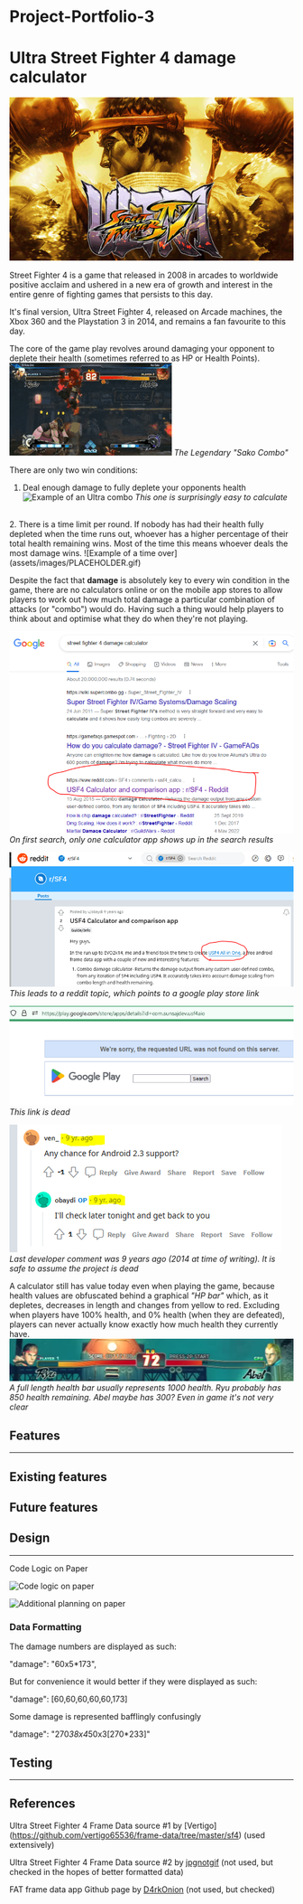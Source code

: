 # Project-Portfolio-3
 
# Ultra Street Fighter 4 damage calculator

![Banner image of game](/assets/images/Ultra_SF4_Banner.jpg)

Street Fighter 4 is a game that released in 2008 in arcades to worldwide positive acclaim and ushered in a new era of growth and interest in the entire genre of fighting games that persists to this day.

It's final version, Ultra Street Fighter 4, released on Arcade machines, the Xbox 360 and the Playstation 3 in 2014, and remains a fan favourite to this day.

The core of the game play revolves around damaging your opponent to deplete their health (sometimes referred to as HP or Health Points).
![Example of an Ultra combo](assets/images/combo_sako_gif.gif)
_The Legendary "Sako Combo"_


There are only two win conditions:
1. Deal enough damage to fully deplete your opponents health
![Example of an Ultra combo](assets/images/combo_guy_ultra_gif.gif)
_This one is surprisingly easy to calculate_
<br>
2. There is a time limit per round. If nobody has had their health fully depleted when the time runs out, whoever has a higher percentage of their total health remaining wins. Most of the time this means whoever deals the most damage wins.
![Example of a time over](assets/images/PLACEHOLDER.gif)






Despite the fact that **damage** is absolutely key to every win condition in the game, there are no calculators online or on the mobile app stores to allow players to work out how much total damage a particular combination of attacks (or "combo") would do. Having such a thing would help players to think about and optimise what they do when they're not playing.

![Research searching for an existing calculator 1](assets/images/research_searching_for_existing_calculator.png)
_On first search, only one calculator app shows up in the search results_

![Research searching for an existing calculator 2](assets/images/research_searching_for_existing_calculator_2.png)
_This leads to a reddit topic, which points to a google play store link_

![Research searching for an existing calculator 3](assets/images/research_searching_for_existing_calculator_3.png)
_This link is dead_

![Research searching for an existing calculator 4](assets/images/research_searching_for_existing_calculator_4.png)
_Last developer comment was 9 years ago (2014 at time of writing). It is safe to assume the project is dead_


A calculator still has value today even when playing the game, because health values are obfuscated behind a graphical _"HP bar"_ which, as it depletes, decreases in length and changes from yellow to red. Excluding when players have 100% health, and 0% health (when they are defeated), players can never actually know exactly how much health they currently have.
![HP Bar Screenshot](assets/images/game_screenshot_hp_bars.png)
_A full length health bar usually represents 1000 health. Ryu probably has 850 health remaining. Abel maybe has 300? Even in game it's not very clear_


## Features
---


## Existing features


## Future features



## Design
---
Code Logic on Paper

![Code logic on paper ](assets/images/paper-planning-document-logic.jpg)

![Additional planning on paper ](assets/images/paper-planning-document-to-do-list.jpg)

### Data Formatting

The damage numbers are displayed as such:

"damage": "60x5*173",

But for convenience it would better if they were displayed as such:

"damage": [60,60,60,60,60,173]

Some damage is represented bafflingly confusingly

"damage": "270*38x4*50x3[270*233]"


## Testing
---



## References

Ultra Street Fighter 4 Frame Data source #1 by [Vertigo] (https://github.com/vertigo65536/frame-data/tree/master/sf4) (used extensively)


Ultra Street Fighter 4 Frame Data source #2 by [jpgnotgif](https://github.com/jpgnotgif/usf4-frame-data) (not used, but checked in the hopes of better formatted data)

FAT frame data app Github page by [D4rkOnion](https://github.com/D4RKONION/FAT) (not used, but checked)

